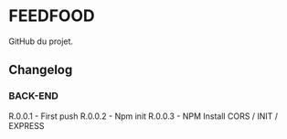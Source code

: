 # FEEDFOOD
GitHub du projet.

## Changelog
### BACK-END
R.0.0.1 - First push
R.0.0.2 - Npm init
R.0.0.3 - NPM Install CORS / INIT / EXPRESS